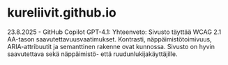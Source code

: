# kureliivit.github.io


23.8.2025 - GitHub Copilot GPT-4.1:
Yhteenveto:
Sivusto täyttää WCAG 2.1 AA-tason saavutettavuusvaatimukset. Kontrasti, näppäimistötoimivuus, ARIA-attribuutit ja semanttinen rakenne ovat kunnossa. Sivusto on hyvin saavutettava sekä näppäimistö- että ruudunlukijakäyttäjille.
